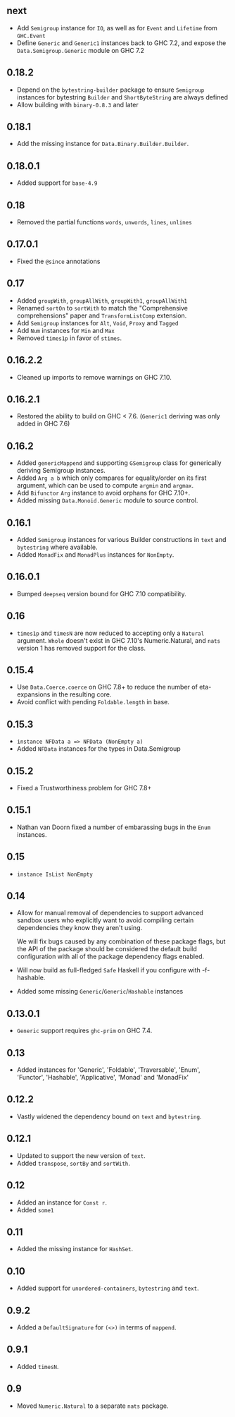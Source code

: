 next
----
* Add `Semigroup` instance for `IO`, as well as for `Event` and `Lifetime` from
  `GHC.Event`
* Define `Generic` and `Generic1` instances back to GHC 7.2, and expose the
  `Data.Semigroup.Generic` module on GHC 7.2

0.18.2
------
* Depend on the `bytestring-builder` package to ensure `Semigroup` instances for bytestring `Builder` and `ShortByteString` are always defined
* Allow building with `binary-0.8.3` and later

0.18.1
------
* Add the missing instance for `Data.Binary.Builder.Builder`.

0.18.0.1
--------
* Added support for `base-4.9`

0.18
--------
* Removed the partial functions `words`, `unwords`, `lines`, `unlines`

0.17.0.1
--------
* Fixed the `@since` annotations

0.17
----
* Added `groupWith`, `groupAllWith`, `groupWith1`, `groupAllWith1`
* Renamed `sortOn` to `sortWith` to match the "Comprehensive comprehensions" paper and `TransformListComp` extension.
* Add `Semigroup` instances for `Alt`, `Void`, `Proxy` and `Tagged`
* Add `Num` instances for `Min` and `Max`
* Removed `times1p` in favor of `stimes`.

0.16.2.2
--------
* Cleaned up imports to remove warnings on GHC 7.10.

0.16.2.1
--------
* Restored the ability to build on GHC < 7.6. (`Generic1` deriving was only added in GHC 7.6)

0.16.2
------
* Added `genericMappend` and supporting `GSemigroup` class for generically deriving Semigroup instances.
* Added `Arg a b` which only compares for equality/order on its first argument, which can be used to compute `argmin` and `argmax`.
* Add `Bifunctor` `Arg` instance to avoid orphans for GHC 7.10+.
* Added missing `Data.Monoid.Generic` module to source control.

0.16.1
------
* Added `Semigroup` instances for various Builder constructions in `text` and `bytestring` where available.
* Added `MonadFix` and `MonadPlus` instances for `NonEmpty`.

0.16.0.1
--------
* Bumped `deepseq` version bound for GHC 7.10 compatibility.

0.16
----
* `times1p` and `timesN` are now reduced to accepting only a `Natural` argument. `Whole` doesn't exist in GHC 7.10's Numeric.Natural, and `nats` version 1 has removed support for the class.

0.15.4
------
* Use `Data.Coerce.coerce` on GHC 7.8+ to reduce the number of eta-expansions in the resulting core.
* Avoid conflict with pending `Foldable.length` in base.

0.15.3
------
* `instance NFData a => NFData (NonEmpty a)`
* Added `NFData` instances for the types in Data.Semigroup

0.15.2
------
* Fixed a Trustworthiness problem for GHC 7.8+

0.15.1
------
* Nathan van Doorn fixed a number of embarassing bugs in the `Enum` instances.

0.15
----
* `instance IsList NonEmpty`

0.14
----
* Allow for manual removal of dependencies to support advanced sandbox users who explicitly want to avoid compiling certain dependencies
  they know they aren't using.

  We will fix bugs caused by any combination of these package flags, but the API of the package should be considered the default build
  configuration with all of the package dependency flags enabled.

* Will now build as full-fledged `Safe` Haskell if you configure with -f-hashable.

* Added some missing `Generic`/`Generic`/`Hashable` instances

0.13.0.1
--------
* `Generic` support requires `ghc-prim` on GHC 7.4.

0.13
----
* Added instances for 'Generic', 'Foldable', 'Traversable', 'Enum', 'Functor', 'Hashable', 'Applicative', 'Monad' and 'MonadFix'

0.12.2
------
* Vastly widened the dependency bound on `text` and `bytestring`.

0.12.1
-------
* Updated to support the new version of `text`.
* Added `transpose`, `sortBy` and `sortWith`.

0.12
----
* Added an instance for `Const r`.
* Added `some1`

0.11
----
* Added the missing instance for `HashSet`.

0.10
----
* Added support for `unordered-containers`, `bytestring` and `text`.

0.9.2
-----
* Added a `DefaultSignature` for `(<>)` in terms of `mappend`.


0.9.1
-----
* Added `timesN`.

0.9
---
* Moved `Numeric.Natural` to a separate `nats` package.
